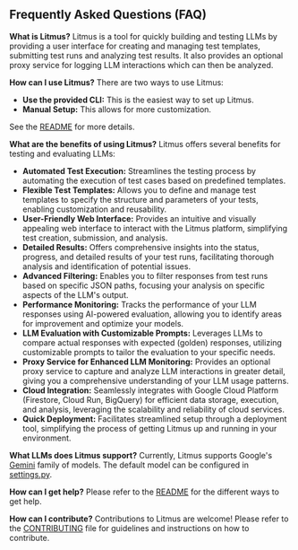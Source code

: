 ## Frequently Asked Questions (FAQ)

**What is Litmus?**
Litmus is a tool for quickly building and testing LLMs by providing a user interface for creating and managing test templates, submitting test runs and analyzing test results. It also provides an optional proxy service for logging LLM interactions which can then be analyzed.

**How can I use Litmus?**
There are two ways to use Litmus:

- **Use the provided CLI:** This is the easiest way to set up Litmus.
- **Manual Setup:** This allows for more customization.

See the [README](https://github.com/google/litmus/) for more details.

**What are the benefits of using Litmus?**
Litmus offers several benefits for testing and evaluating LLMs:

- **Automated Test Execution:** Streamlines the testing process by automating the execution of test cases based on predefined templates.
- **Flexible Test Templates:** Allows you to define and manage test templates to specify the structure and parameters of your tests, enabling customization and reusability.
- **User-Friendly Web Interface:** Provides an intuitive and visually appealing web interface to interact with the Litmus platform, simplifying test creation, submission, and analysis.
- **Detailed Results:** Offers comprehensive insights into the status, progress, and detailed results of your test runs, facilitating thorough analysis and identification of potential issues.
- **Advanced Filtering:** Enables you to filter responses from test runs based on specific JSON paths, focusing your analysis on specific aspects of the LLM's output.
- **Performance Monitoring:** Tracks the performance of your LLM responses using AI-powered evaluation, allowing you to identify areas for improvement and optimize your models.
- **LLM Evaluation with Customizable Prompts:** Leverages LLMs to compare actual responses with expected (golden) responses, utilizing customizable prompts to tailor the evaluation to your specific needs.
- **Proxy Service for Enhanced LLM Monitoring:** Provides an optional proxy service to capture and analyze LLM interactions in greater detail, giving you a comprehensive understanding of your LLM usage patterns.
- **Cloud Integration:** Seamlessly integrates with Google Cloud Platform (Firestore, Cloud Run, BigQuery) for efficient data storage, execution, and analysis, leveraging the scalability and reliability of cloud services.
- **Quick Deployment:** Facilitates streamlined setup through a deployment tool, simplifying the process of getting Litmus up and running in your environment.

**What LLMs does Litmus support?**
Currently, Litmus supports Google's [Gemini](https://ai.google.dev/tutorials/get-started-gemini) family of models. The default model can be configured in [settings.py](https://github.com/google/litmus/blob/main/api/util/settings.py).

**How can I get help?**
Please refer to the [README](https://github.com/google/litmus/) for the different ways to get help.

**How can I contribute?**
Contributions to Litmus are welcome! Please refer to the [CONTRIBUTING](https://github.com/google/litmus/blob/main/CONTRIBUTING.md) file for guidelines and instructions on how to contribute.
